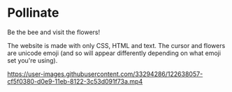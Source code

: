 # Pollinate

Be the bee and visit the flowers!

The website is made with only CSS, HTML and text.
The cursor and flowers are unicode emoji (and so will appear differently depending on what emoji set you're using).



https://user-images.githubusercontent.com/33294286/122638057-cf5f0380-d0e9-11eb-8122-3c53d091f73a.mp4

